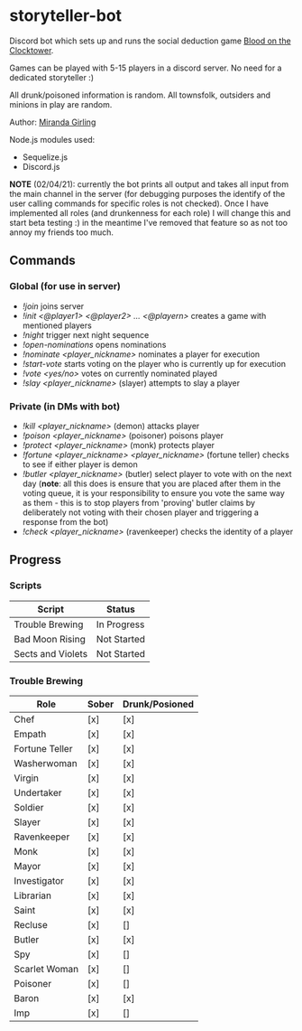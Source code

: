# storyteller-bot
Discord bot which sets up and runs the social deduction game [Blood on the Clocktower](https://bloodontheclocktower.com).

Games can be played with 5-15 players in a discord server. No need for a dedicated storyteller :)

All drunk/poisoned information is random.
All townsfolk, outsiders and minions in play are random.

Author: [Miranda Girling](https://www.github.com/girlingm)


Node.js modules used:
* Sequelize.js
* Discord.js

**NOTE** (02/04/21): currently the bot prints all output and takes all input from the main channel in the server (for debugging purposes the identify of the user calling commands for specific roles is not checked).
Once I have implemented all roles (and drunkenness for each role) I will change this and start beta testing :) in the meantime I've removed that feature so as not too annoy my friends too much.

## Commands

### Global (for use in server)
 * _!join_ joins server
 * _!init <@player1> <@player2> ... <@playern>_ creates a game with mentioned players 
 * _!night_ trigger next night sequence
 * _!open-nominations_ opens nominations
 * _!nominate <player_nickname>_ nominates a player for execution
 * _!start-vote_ starts voting on the player who is currently up for execution
 * _!vote <yes/no>_ votes on currently nominated played 
 * _!slay <player_nickname>_ (slayer) attempts to slay a player

### Private (in DMs with bot)
  * _!kill <player_nickname>_ (demon) attacks player
  * _!poison <player_nickname>_ (poisoner) poisons player
  * _!protect <player_nickname>_ (monk) protects player
  * _!fortune <player_nickname> <player_nickname>_ (fortune teller) checks to see if either player is demon
  * _!butler <player_nickname>_ (butler) select player to vote with on the next day (**note**: all this does is ensure that you are placed after them in the voting queue, it is your responsibility to ensure you vote the same way as them - this is to stop players from 'proving' butler claims by deliberately not voting with their chosen player and triggering a response from the bot)
  * _!check <player_nickname>_ (ravenkeeper) checks the identity of a player
  
 

## Progress

### Scripts
| Script            | Status      |
|-------------------|-------------|
| Trouble Brewing   | In Progress |
| Bad Moon Rising   | Not Started |
| Sects and Violets | Not Started |

### Trouble Brewing

| Role           | Sober | Drunk/Posioned |
|----------------|-------|-------|
| Chef           | [x]   | [x]   |
| Empath         | [x]   | [x]   |
| Fortune Teller | [x]   | [x]   |
| Washerwoman    | [x]   | [x]   |
| Virgin         | [x]   | [x]   |
| Undertaker     | [x]   | [x]   |
| Soldier        | [x]   | [x]   |
| Slayer         | [x]   | [x]   |
| Ravenkeeper    | [x]   | [x]   |
| Monk           | [x]   | [x]   |
| Mayor          | [x]   | [x]   |
| Investigator   | [x]   | [x]   |
| Librarian      | [x]   | [x]   |
| Saint          | [x]   | [x]   |
| Recluse        | [x]   | []    |
| Butler         | [x]   | [x]   |
| Spy            | [x]   | []    |
| Scarlet Woman  | [x]   | []    |
| Poisoner       | [x]   | []    |
| Baron          | [x]   | [x]   |
| Imp            | [x]   | []    |
